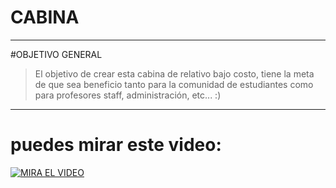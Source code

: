 # CABINA
---
#OBJETIVO GENERAL
> El objetivo de crear esta cabina de relativo bajo costo, tiene la meta de que sea beneficio tanto para la comunidad de estudiantes como para profesores
staff, administración, etc... :)
---
# puedes mirar este video:
[![MIRA EL VIDEO](https://img.youtube.com/vi/eCdRxHepJiI/0.jpg)](https://youtu.be/eCdRxHepJiI)
